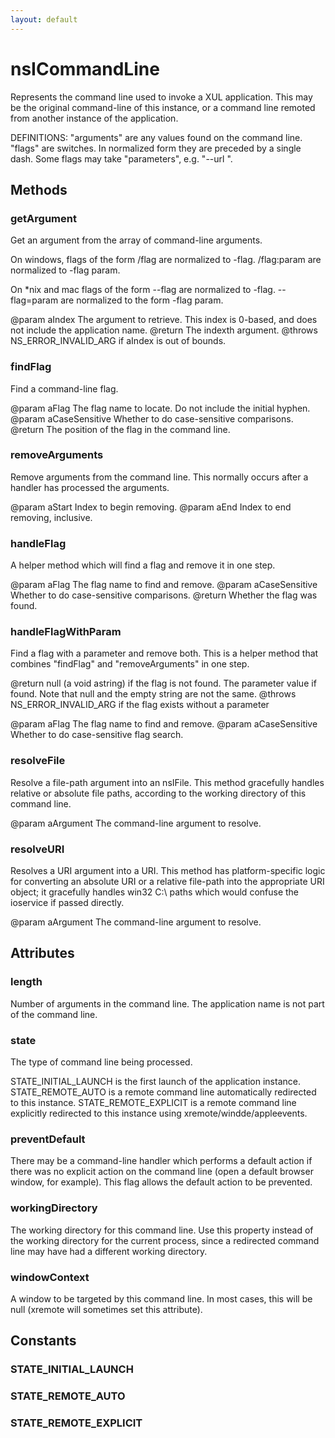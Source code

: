 ```yaml
---
layout: default
---
```


# nsICommandLine #

Represents the command line used to invoke a XUL application. This may be the
original command-line of this instance, or a command line remoted from another
instance of the application.

DEFINITIONS:
"arguments" are any values found on the command line.
"flags" are switches. In normalized form they are preceded by a single dash.
Some flags may take "parameters", e.g. "--url <param>".


## Methods ##

### getArgument ###

Get an argument from the array of command-line arguments.

On windows, flags of the form /flag are normalized to -flag. /flag:param
are normalized to -flag param.

On *nix and mac flags of the form --flag are normalized to -flag. --flag=param
are normalized to the form -flag param.

@param aIndex The argument to retrieve. This index is 0-based, and does
              not include the application name.
@return       The indexth argument.
@throws       NS_ERROR_INVALID_ARG if aIndex is out of bounds.


### findFlag ###

Find a command-line flag.

@param aFlag          The flag name to locate. Do not include the initial
                      hyphen.
@param aCaseSensitive Whether to do case-sensitive comparisons.
@return               The position of the flag in the command line.


### removeArguments ###

Remove arguments from the command line. This normally occurs after
a handler has processed the arguments.

@param aStart  Index to begin removing.
@param aEnd    Index to end removing, inclusive.


### handleFlag ###

A helper method which will find a flag and remove it in one step.

@param aFlag  The flag name to find and remove.
@param aCaseSensitive Whether to do case-sensitive comparisons.
@return       Whether the flag was found.


### handleFlagWithParam ###

Find a flag with a parameter and remove both. This is a helper
method that combines "findFlag" and "removeArguments" in one step.

@return   null (a void astring) if the flag is not found. The parameter value
          if found. Note that null and the empty string are not the same.
@throws   NS_ERROR_INVALID_ARG if the flag exists without a parameter

@param aFlag The flag name to find and remove.
@param aCaseSensitive Whether to do case-sensitive flag search.


### resolveFile ###

Resolve a file-path argument into an nsIFile. This method gracefully
handles relative or absolute file paths, according to the working
directory of this command line.

@param aArgument  The command-line argument to resolve.


### resolveURI ###

Resolves a URI argument into a URI. This method has platform-specific
logic for converting an absolute URI or a relative file-path into the
appropriate URI object; it gracefully handles win32 C:\ paths which would
confuse the ioservice if passed directly.

@param aArgument  The command-line argument to resolve.


## Attributes ##

### length ###

Number of arguments in the command line. The application name is not
part of the command line.


### state ###

The type of command line being processed.

STATE_INITIAL_LAUNCH  is the first launch of the application instance.
STATE_REMOTE_AUTO     is a remote command line automatically redirected to
                      this instance.
STATE_REMOTE_EXPLICIT is a remote command line explicitly redirected to
                      this instance using xremote/windde/appleevents.


### preventDefault ###

There may be a command-line handler which performs a default action if
there was no explicit action on the command line (open a default browser
window, for example). This flag allows the default action to be prevented.


### workingDirectory ###

The working directory for this command line. Use this property instead
of the working directory for the current process, since a redirected
command line may have had a different working directory.


### windowContext ###

A window to be targeted by this command line. In most cases, this will
be null (xremote will sometimes set this attribute).


## Constants ##

### STATE_INITIAL_LAUNCH ###

### STATE_REMOTE_AUTO ###

### STATE_REMOTE_EXPLICIT ###
